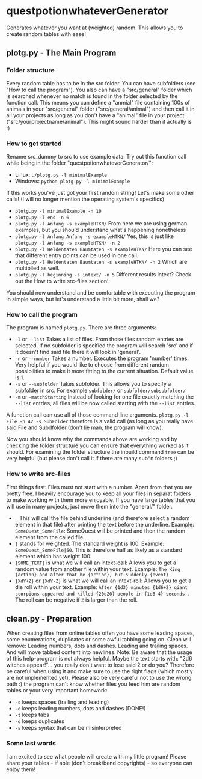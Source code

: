 # questpotionwhateverGenerator
Generates whatever you want at (weighted) random. This allows you to create random tables with ease!

## plotg.py - The Main Program

### Folder structure
Every random table has to be in the src folder. You can have subfolders (see "How to call the program"). You also can have a "src/general" folder which is searched whenever no match is found in the folder selected by the function call. This means you can define a "anmial" file containing 100s of animals in your "src/general" folder ("src/general/animal") and then call it in all your projects as long as you don't have a "animal" file in your project ("src/yourprojectname/animal"). This might sound harder than it actually is ;)


### How to get started
Rename src_dummy to src to use example data. Try out this function call while being in the folder "questpotionwhateverGenerator/":
* Linux: `./plotg.py -l minimalExample`
* Windows: `python plotg.py -l minimalExample`

If this works you've just got your first random string! Let's make some other calls! (I will no longer mention the operating system's specifics)
* `plotg.py -l minimalExample -n 10`
* `plotg.py -l end -n 6`
* `plotg.py -l Anfang -s exampleHTKN/` From here we are using german examples, but you should understand what's happening nonetheless
* `plotg.py -l Anfang Anfang -s exampleHTKN/` Yes, this is just like `plotg.py -l Anfang -s exampleHTKN/ -n 2`
* `plotg.py -l Heldentaten Baumtaten -s exampleHTKN/` Here you can see that different entry points can be used in one call.
* `plotg.py -l Heldentaten Baumtaten -s exampleHTKN/ -n 2` Which are multiplied as well.
* `plotg.py -l beginning -s intext/ -n 5` Different results intext? Check out the How to write src-files section! 

You should now understand and be comfortable with executing the program in simple ways, but let's understand a little bit more, shall we?

### How to call the program
The program is named `plotg.py`. There are three arguments:

* `-l` or `--list` Takes a list of files. From those files random entries are selected. If no subfolder is specified the program
will search 'src' and if it doesn't find said file there it will look in 'general'.
* `-n` or `--number` Takes a number. Executes the program 'number' times. Very helpful if you would like to choose from different random possibilities to make it more fitting to the current situation. Default value is 1.
* `-s` or `--subfolder` Takes subfolder. This allows you to specify a subfolder in src. For example `subfolder/` or `subfolder/subsubfolder/`
* `-m` or `-matchStarting` Instead of looking for one file exactly matching the `--list` entries, all files will be now called starting with the `--list` entries.

A function call can use all of those command line arguments. `plotg.py -l File -n 42 -s SubFolder` therefore is a valid call (as long as you really have said File and Subdfolder (don't lie man, the program will know).

Now you should know why the commands above are working and by checking the folder structure you can ensure that everything worked as it should. For examining the folder structure the inbuild command `tree` can be very helpful (but please don't call it if there are many sub^n folders ;)

### How to write src-files
First things first: Files must not start with a number. Apart from that you are pretty free. I heavily encourage you to keep all your files in separat folders to make working with them more enjoyable. If you have large tables that you will use in many projects, just move them into the "general/" folder.

* `_` This will call the file behind underline (and therefore select a random element in that file) after printing the text before the underline. Example: `SomeQuest_SomeFile`: SomeQuest will be printed and then the random element from the called file.
* `|` stands for weighted. The standard weight is 100. Example: `SomeQuest_SomeFile|50`. This is therefore half as likely as a standard element which has weight 100.
* `{SOME_TEXT}` is what we will call an intext-call: Allows you to get a random value from another file within your text. Example: `The King {action} and after that he {action}, but suddenly {event}.`
* `{XdY+Z}` or `{XdY-Z}` is what we will call an intext-roll: Allows you to get a die roll within your text. Example: `After {1d3} minutes {1d6+2} giant scorpions appeared and killed {20d20} people in {1d6-4} seconds!`. The roll can be negative if `Z` is larger than the roll.


## clean.py - Preparation
When creating files from online tables often you have some leading spaces, some enumerations, duplicates or some awful tabbing going on. Clean will remove: Leading numbers, dots and dashes. Leading and trailing spaces. And will move tabbed content into newlines. Note: Be aware that the usage of this help-program is not always helpful. Maybe the text starts with: "2d6 witches appear!"... you really don't want to lose said 2 or do you? Therefore be careful when using it and make sure to use the right flags (which mostly are not implemented yet). Please also be very careful not to use the wrong path :) the program can't know whether files you feed him are random tables or your very important homework:
* `-s` keeps spaces (trailing and leading)
* `-e` keeps leading numbers, dots and dashes (DONE!)
* `-t` keeps tabs
* `-d` keeps duplicates
* `-s` keeps syntax that can be misinterpreted


### Some last words
I am excited to see what people will create with my little program! Please share your tables - if able (don't break/bend copyrights) - so everyone can enjoy them!

